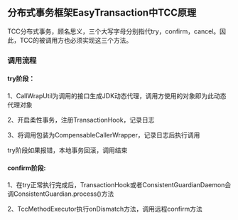 ## 分布式事务框架EasyTransaction中TCC原理

TCC分布式事务，顾名思义，三个大写字母分别指代try，confirm，cancel。因此，TCC的被调用方也必须实现这三个方法。

### 调用流程

#### try阶段：
1、CallWrapUtil为调用的接口生成JDK动态代理，调用方使用的对象即为此动态代理对象

2、开启柔性事务，注册TransactionHook，记录日志

3、将调用包装为CompensableCallerWrapper，记录日志后执行调用

try阶段如果报错，本地事务回滚，调用结束

#### confirm阶段:

1、在try正常执行完成后，TransactionHook或者ConsistentGuardianDaemon会调ConsistentGuardian.process()方法

2、TccMethodExecutor执行onDismatch方法，调用远程confirm方法
